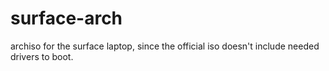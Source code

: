 # surface-arch
archiso for the surface laptop, since the official iso doesn't include needed drivers to boot.
